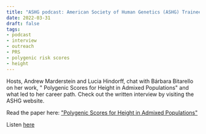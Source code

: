 ```yaml
---
title: "ASHG podcast: American Society of Human Genetics (ASHG) Trainee Paper Spotlight"
date: 2022-03-31
draft: false
tags:
- podcast
- interview
- outreach
- PRS
- polygenic risk scores
- height
---
```



 

Hosts, Andrew Marderstein and Lucia Hindorff, chat with Bárbara Bitarello on her work, " Polygenic Scores for Height in Admixed Populations" and what led to her career path. Check out the written interview by visiting the ASHG website.

Read the paper here:
["Polygenic Scores for Height in Admixed Populations"](
https://academic.oup.com/g3journal/article/10/11/4027/6048638?login=true)

<i class="fa-solid fa-podcast"></i> Listen [here](https://share.transistor.fm/s/682fb248)